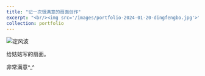 ```yaml
---
title: "记一次很满意的扇面创作"
excerpt: "<br/><img src='/images/portfolio-2024-01-20-dingfengbo.jpg'>"
collection: portfolio
---
```


![定风波](https://sunqinxuan.github.io/images/portfolio-2024-01-20-dingfengbo.jpg)

给姑姑写的扇面。

非常满意^_^